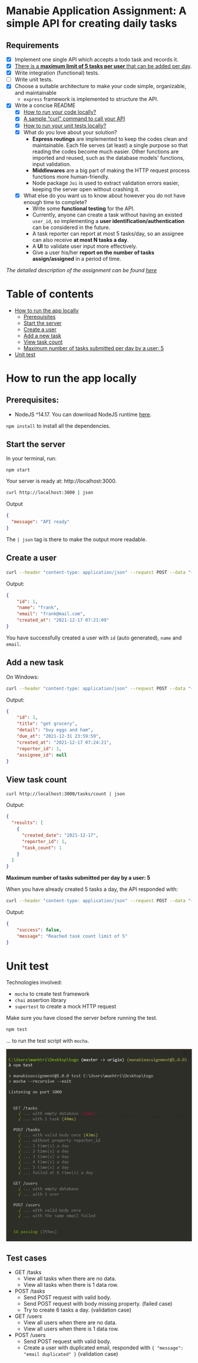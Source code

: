 # Manabie Application Assignment: A simple API for creating daily tasks
## Requirements
- [x] Implement one single API which accepts a todo task and records it.
- [x] [There is a **maximum limit of 5 tasks per user** that can be added per day](#validateTaskCount).
- [x] Write integration (functional) tests.
- [ ] Write unit tests.
- [x] Choose a suitable architecture to make your code simple, organizable, and maintainable
  - `express` framework is implemented to structure the API.
- [x] Write a concise README
  - [x] [How to run your code locally?](#runAppLocally)
  - [x] [A sample “curl” command to call your API](#curlApi)
  - [x] [How to run your unit tests locally?](#unitTest)
  - [x] What do you love about your solution?
    - **Express routings** are implemented to keep the codes clean and maintainable. Each file serves (at least) a single purpose so that reading the codes become much easier. Other functions are imported and reused, such as the database models' functions, input validation.
    - **Middlewares** are a big part of making the HTTP request process functions more human-friendly.
    - Node package `Joi` is used to extract validation errors easier, keeping the server open without crashing it.
  - [x] What else do you want us to know about however you do not have enough time to complete?
    - Write some **functional testing** for the API.
    - Currently, anyone can create a task without having an existed `user_id`, so implementing a **user identification/authentication** can be considered in the future.
    - A task reporter can report at most 5 tasks/day, so an assignee can also receive **at most N tasks a day**.
    - A **UI** to validate user input more effectively.
    - Give a user his/her **report on the number of tasks assign/assigned** in a period of time.

_The detailed description of the assignment can be found [here](https://github.com/manabie-com/togo)_
# Table of contents
- [How to run the app locally](#runAppLocally)
  - [Prerequisites](#preReq)
  - [Start the server](#startServer)
  - [Create a user](#createUser)
  - [Add a new task](#curlApi)
  - [View task count](#viewTaskCount)
  - [Maximum number of tasks submitted per day by a user: 5](#validateTaskCount)
- [Unit test](#unitTest)

# <a name="runAppLocally">How to run the app locally</a>
## <a name="preReq">Prerequisites:</a>
- NodeJS ^14.17. You can download NodeJS runtime [here](https://nodejs.org/en/).

`npm install` to install all the dependencies.
## <a name="startServer">Start the server</a>
In your terminal, run:
```
npm start
```
Your server is ready at: http://localhost:3000.
```bash
curl http://localhost:3000 | json
```
Output
```json
{
  "message": "API ready"
}
```
The `| json` tag is there to make the output more readable.
## <a name="createUser">Create a user</a>
```bash
curl --header "content-type: application/json" --request POST --data "{\"name\": \"frank\", \"email\": \"frank@mail.com\"}" http://localhost:3000/users | json
```
Output:
```json
{
    "id": 1,
    "name": "frank",
    "email": "frank@mail.com",
    "created_at": "2021-12-17 07:21:09"
}
```
You have successfully created a user with `id` (auto generated), `name` and `email`.
## <a name="curlApi">Add a new task</a>
On Windows:
```bash
curl --header "content-type: application/json" --request POST --data "{\"title\": \"get grocery\", \"detail\": \"buy eggs and ham\", \"due_at\": \"2021-12-31 23:59:59\", \"reporter_id\": 1}" http://localhost:3000/tasks | json
```
Output:
```json
{
    "id": 1,
    "title": "get grocery",
    "detail": "buy eggs and ham",
    "due_at": "2021-12-31 23:59:59",
    "created_at": "2021-12-17 07:24:21",
    "reporter_id": 1,
    "assignee_id": null
}
```
## <a name="viewTaskCount">View task count</a>
```console
curl http://localhost:3000/tasks/count | json
```
Output:
```json
{
  "results": [
    {
      "created_date": "2021-12-17",
      "reporter_id": 1,
      "task_count": 1
    }
  ]
}
```
**<a name="validateTaskCount">Maximum number of tasks submitted per day by a user: 5</a>**

When you have already created 5 tasks a day, the API responded with:
```bash
curl --header "content-type: application/json" --request POST --data "{\"title\": \"6th task\", \"detail\": \"this will not work\", \"due_at\": \"2021-12-31 23:59:59\", \"reporter_id\": 1}" http://localhost:3000/tasks | json
```
Output:
```json
{
    "success": false,
    "message": "Reached task count limit of 5"
}
```
# <a name="unitTest">Unit test</a>
Technologies involved:
- `mocha` to create test framework
- `chai` assertion library
- `supertest` to create a mock HTTP request

Make sure you have closed the server before running the test.
```bash
npm test
```
... to run the test script with `mocha`.

![Test results](./test_results.png)
## Test cases
- GET /tasks
  - View all tasks when there are no data.
  - View all tasks when there is 1 data row.
- POST /tasks
  - Send POST request with valid body.
  - Send POST request with body missing property. (failed case)
  - Try to create 6 tasks a day. (validation case)
- GET /users
  - View all users when there are no data.
  - View all users when there is 1 data row.
- POST /users
  - Send POST request with valid body.
  - Create a user with duplicated email, responded with `{ "message": "email duplicated" }` (validation case)
